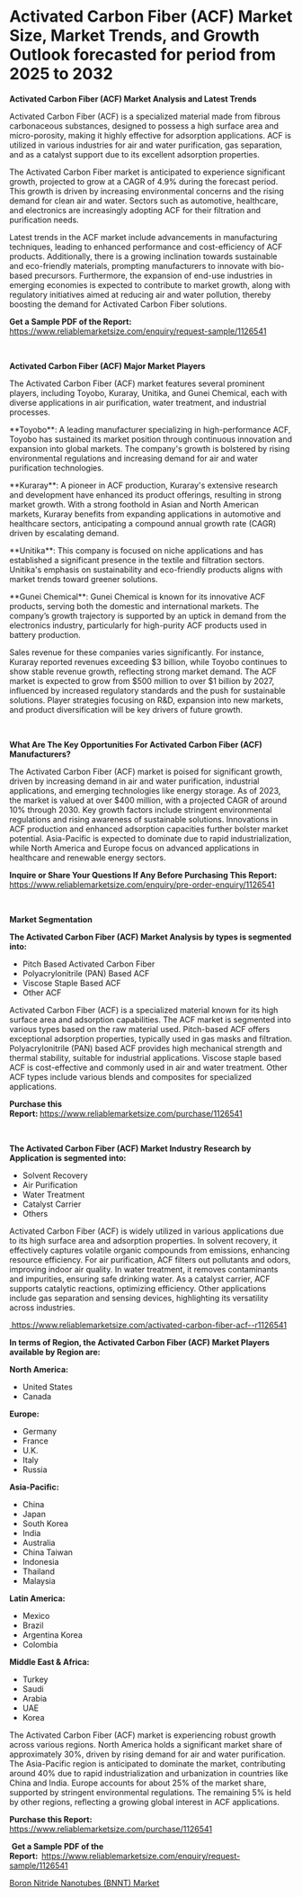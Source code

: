 <p><h1>Activated Carbon Fiber (ACF) Market Size, Market Trends, and Growth Outlook forecasted for period from 2025 to 2032</h1></p><p><strong>Activated Carbon Fiber (ACF) Market Analysis and Latest Trends</strong></p>
<p><p>Activated Carbon Fiber (ACF) is a specialized material made from fibrous carbonaceous substances, designed to possess a high surface area and micro-porosity, making it highly effective for adsorption applications. ACF is utilized in various industries for air and water purification, gas separation, and as a catalyst support due to its excellent adsorption properties.</p><p>The Activated Carbon Fiber market is anticipated to experience significant growth, projected to grow at a CAGR of 4.9% during the forecast period. This growth is driven by increasing environmental concerns and the rising demand for clean air and water. Sectors such as automotive, healthcare, and electronics are increasingly adopting ACF for their filtration and purification needs. </p><p>Latest trends in the ACF market include advancements in manufacturing techniques, leading to enhanced performance and cost-efficiency of ACF products. Additionally, there is a growing inclination towards sustainable and eco-friendly materials, prompting manufacturers to innovate with bio-based precursors. Furthermore, the expansion of end-use industries in emerging economies is expected to contribute to market growth, along with regulatory initiatives aimed at reducing air and water pollution, thereby boosting the demand for Activated Carbon Fiber solutions.</p></p>
<p><strong>Get a Sample PDF of the Report:&nbsp;</strong> <a href="https://www.reliablemarketsize.com/enquiry/request-sample/1126541?utm_campaign=3166&utm_medium=2&utm_source=Github&utm_content=ia&utm_term=02042025&utm_id=activated-carbon-fiber-acf">https://www.reliablemarketsize.com/enquiry/request-sample/1126541</a></p>
<p>&nbsp;</p>
<p><strong>Activated Carbon Fiber (ACF) Major Market Players</strong></p>
<p><p>The Activated Carbon Fiber (ACF) market features several prominent players, including Toyobo, Kuraray, Unitika, and Gunei Chemical, each with diverse applications in air purification, water treatment, and industrial processes. </p><p>**Toyobo**: A leading manufacturer specializing in high-performance ACF, Toyobo has sustained its market position through continuous innovation and expansion into global markets. The company's growth is bolstered by rising environmental regulations and increasing demand for air and water purification technologies. </p><p>**Kuraray**: A pioneer in ACF production, Kuraray's extensive research and development have enhanced its product offerings, resulting in strong market growth. With a strong foothold in Asian and North American markets, Kuraray benefits from expanding applications in automotive and healthcare sectors, anticipating a compound annual growth rate (CAGR) driven by escalating demand.</p><p>**Unitika**: This company is focused on niche applications and has established a significant presence in the textile and filtration sectors. Unitika's emphasis on sustainability and eco-friendly products aligns with market trends toward greener solutions.</p><p>**Gunei Chemical**: Gunei Chemical is known for its innovative ACF products, serving both the domestic and international markets. The company’s growth trajectory is supported by an uptick in demand from the electronics industry, particularly for high-purity ACF products used in battery production.</p><p>Sales revenue for these companies varies significantly. For instance, Kuraray reported revenues exceeding $3 billion, while Toyobo continues to show stable revenue growth, reflecting strong market demand. The ACF market is expected to grow from $500 million to over $1 billion by 2027, influenced by increased regulatory standards and the push for sustainable solutions. Player strategies focusing on R&D, expansion into new markets, and product diversification will be key drivers of future growth.</p></p>
<p>&nbsp;</p>
<p><strong>What Are The Key Opportunities For Activated Carbon Fiber (ACF) Manufacturers?</strong></p>
<p><p>The Activated Carbon Fiber (ACF) market is poised for significant growth, driven by increasing demand in air and water purification, industrial applications, and emerging technologies like energy storage. As of 2023, the market is valued at over $400 million, with a projected CAGR of around 10% through 2030. Key growth factors include stringent environmental regulations and rising awareness of sustainable solutions. Innovations in ACF production and enhanced adsorption capacities further bolster market potential. Asia-Pacific is expected to dominate due to rapid industrialization, while North America and Europe focus on advanced applications in healthcare and renewable energy sectors.</p></p>
<p><strong>Inquire or Share Your Questions If Any Before Purchasing This Report:</strong> <a href="https://www.reliablemarketsize.com/enquiry/pre-order-enquiry/1126541?utm_campaign=3166&utm_medium=2&utm_source=Github&utm_content=ia&utm_term=02042025&utm_id=activated-carbon-fiber-acf">https://www.reliablemarketsize.com/enquiry/pre-order-enquiry/1126541</a></p>
<p>&nbsp;</p>
<p><strong>Market Segmentation</strong></p>
<p><strong>The Activated Carbon Fiber (ACF) Market Analysis by types is segmented into:</strong></p>
<p><ul><li>Pitch Based Activated Carbon Fiber</li><li>Polyacrylonitrile (PAN) Based ACF</li><li>Viscose Staple Based ACF</li><li>Other ACF</li></ul></p>
<p><p>Activated Carbon Fiber (ACF) is a specialized material known for its high surface area and adsorption capabilities. The ACF market is segmented into various types based on the raw material used. Pitch-based ACF offers exceptional adsorption properties, typically used in gas masks and filtration. Polyacrylonitrile (PAN) based ACF provides high mechanical strength and thermal stability, suitable for industrial applications. Viscose staple based ACF is cost-effective and commonly used in air and water treatment. Other ACF types include various blends and composites for specialized applications.</p></p>
<p><strong>Purchase this Report:&nbsp;</strong><a href="https://www.reliablemarketsize.com/purchase/1126541?utm_campaign=3166&utm_medium=2&utm_source=Github&utm_content=ia&utm_term=02042025&utm_id=activated-carbon-fiber-acf">https://www.reliablemarketsize.com/purchase/1126541</a></p>
<p>&nbsp;</p>
<p><strong>The Activated Carbon Fiber (ACF) Market Industry Research by Application is segmented into:</strong></p>
<p><ul><li>Solvent Recovery</li><li>Air Purification</li><li>Water Treatment</li><li>Catalyst Carrier</li><li>Others</li></ul></p>
<p><p>Activated Carbon Fiber (ACF) is widely utilized in various applications due to its high surface area and adsorption properties. In solvent recovery, it effectively captures volatile organic compounds from emissions, enhancing resource efficiency. For air purification, ACF filters out pollutants and odors, improving indoor air quality. In water treatment, it removes contaminants and impurities, ensuring safe drinking water. As a catalyst carrier, ACF supports catalytic reactions, optimizing efficiency. Other applications include gas separation and sensing devices, highlighting its versatility across industries.</p></p>
<p><a href="https://www.reliablemarketsize.com/activated-carbon-fiber-acf--r1126541?utm_campaign=3166&utm_medium=2&utm_source=Github&utm_content=ia&utm_term=02042025&utm_id=activated-carbon-fiber-acf">&nbsp;https://www.reliablemarketsize.com/activated-carbon-fiber-acf--r1126541</a></p>
<p><strong>In terms of Region, the Activated Carbon Fiber (ACF) Market Players available by Region are:</strong></p>
<p>
    <p> <strong> North America: </strong>
        <ul>
            <li>United States</li>
            <li>Canada</li>
        </ul>
        </p> 
    <p> <strong> Europe: </strong>
        <ul>
            <li>Germany</li>
            <li>France</li>
            <li>U.K.</li>
            <li>Italy</li>
            <li>Russia</li>
        </ul>
        </p> 
    <p> <strong> Asia-Pacific: </strong>
        <ul>
            <li>China</li>
            <li>Japan</li>
            <li>South Korea</li>
            <li>India</li>
            <li>Australia</li>
            <li>China Taiwan</li>
            <li>Indonesia</li>
            <li>Thailand</li>
            <li>Malaysia</li>
        </ul>
        </p> 
    <p> <strong> Latin America: </strong>
        <ul>
            <li>Mexico</li>
            <li>Brazil</li>
            <li>Argentina Korea</li>
            <li>Colombia</li>
        </ul>
        </p> 
    <p> <strong> Middle East & Africa: </strong>
        <ul>
            <li>Turkey</li>
            <li>Saudi</li>
            <li>Arabia</li>
            <li>UAE</li>
            <li>Korea</li>
        </ul>
    </p>
    </p>
<p><p>The Activated Carbon Fiber (ACF) market is experiencing robust growth across various regions. North America holds a significant market share of approximately 30%, driven by rising demand for air and water purification. The Asia-Pacific region is anticipated to dominate the market, contributing around 40% due to rapid industrialization and urbanization in countries like China and India. Europe accounts for about 25% of the market share, supported by stringent environmental regulations. The remaining 5% is held by other regions, reflecting a growing global interest in ACF applications.</p></p>
<p><strong>Purchase this Report: </strong><a href="https://www.reliablemarketsize.com/purchase/1126541?utm_campaign=3166&utm_medium=2&utm_source=Github&utm_content=ia&utm_term=02042025&utm_id=activated-carbon-fiber-acf">https://www.reliablemarketsize.com/purchase/1126541</a></p>
<p>&nbsp;<strong>Get a Sample PDF of the Report:&nbsp;&nbsp;</strong><a href="https://www.reliablemarketsize.com/enquiry/request-sample/1126541?utm_campaign=3166&utm_medium=2&utm_source=Github&utm_content=ia&utm_term=02042025&utm_id=activated-carbon-fiber-acf">https://www.reliablemarketsize.com/enquiry/request-sample/1126541</a></p>
<p><strong></strong></p>
<p><p><a href="https://github.com/anggigpps/Market-Research-Report-List-1/blob/main/boron-nitride-nanotubes-bnnt-market.md?utm_campaign=3166&utm_medium=2&utm_source=Github&utm_content=ia&utm_term=02042025&utm_id=activated-carbon-fiber-acf">Boron Nitride Nanotubes (BNNT) Market</a></p></p>